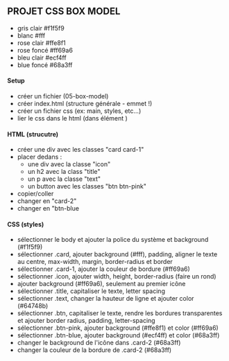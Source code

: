 ## PROJET CSS BOX MODEL

- gris clair #f1f5f9
- blanc #fff
- rose clair #ffe8f1
- rose foncé #ff69a6
- bleu clair #ecf4ff
- blue foncé #68a3ff

#### Setup

- créer un fichier (05-box-model)
- créer index.html (structure générale - emmet !)
- créer un fichier css (ex: main, styles, etc...)
- lier le css dans le html (dans élément <head>)

#### HTML (strucutre)

- créer une div avec les classes "card card-1"
- placer dedans :
  - une div avec la classe "icon"
  - un h2 avec la class "title"
  - un p avec la classe "text"
  - un button avec les classes "btn btn-pink"
- copier/coller
- changer en "card-2"
- changer en "btn-blue

#### CSS (styles)

- sélectionner le body et ajouter la police du système et background (#f1f5f9)
- sélectionner .card, ajouter background (#fff), padding, aligner le texte au centre, max-width, margin, border-radius et border
- sélectionner .card-1, ajouter la couleur de bordure (#ff69a6)
- sélectionner .icon, ajouter width, height, border-radius (faire un rond)
- ajouter background (#ff69a6), seulement au premier icône
- sélectionner .title, capitaliser le texte, letter spacing
- sélectionner .text, changer la hauteur de ligne et ajouter color (#64748b)
- sélectionner .btn, capitaliser le texte, rendre les bordures transparentes et ajouter border radius, padding, letter-spacing
- sélectionner .btn-pink, ajouter background (#ffe8f1) et color (#ff69a6)
- sélectionner .btn-blue, ajouter background (#ecf4ff) et color (#68a3ff)
- changer le background de l'icône dans .card-2 (#68a3ff)
- changer la couleur de la bordure de .card-2 (#68a3ff)
